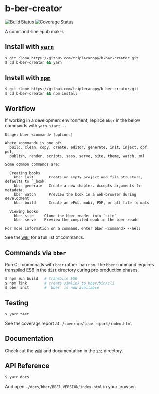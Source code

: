 # b-ber-creator

[![Build Status](https://travis-ci.com/triplecanopy/b-ber-creator.svg?token=d5sXqMpXEby4v8y2wENP&branch=master)](https://travis-ci.com/triplecanopy/b-ber-creator)
[![Coverage Status](https://coveralls.io/repos/triplecanopy/b-ber-creator/badge.svg?branch=master)](https://coveralls.io/r/<account>/<repository>?branch=master)


A command-line epub maker.

## Install with [`yarn`](https://yarnpkg.com/)

```bash
$ git clone https://github.com/triplecanopy/b-ber-creator.git
$ cd b-ber-creator && yarn
```

## Install with [`npm`](https://www.npmjs.com/)

```bash
$ git clone https://github.com/triplecanopy/b-ber-creator.git
$ cd b-ber-creator && npm install
```

## Workflow

If working in a development environment, replace `bber` in the below commands with `yarn start --`

```
Usage: bber <command> [options]

Where <command> is one of:
  build, clean, copy, create, editor, generate, init, inject, opf, pdf,
  publish, render, scripts, sass, serve, site, theme, watch, xml

Some common commands are:

  Creating books
    bber init       Create an empty project and file structure, defaults to `_book`
    bber generate   Create a new chapter. Accepts arguments for metadata.
    bber watch      Preview the book in a web-browser during development
    bber build      Create an ePub, mobi, PDF, or all file formats

  Viewing books
    bber site     Clone the bber-reader into `site`
    bber serve    Preview the compiled epub in the bber-reader

For more information on a command, enter bber <command> --help
```

See the [wiki](https://github.com/triplecanopy/b-ber-creator/wiki/CLI-Command-List#full-command-list) for a full list of commands.

## Commands via `bber`

Run CLI commnads with `bber` rather than `npm`. The `bber` command requires transpiled ES6 in the `dist` directory during pre-production phases.

```bash
$ npm run build   # transpile ES6
$ npm link        # create simlink to bber/bin/cli
$ bber init       # `bber` is now available
```

## Testing

```bash
$ yarn test
```

See the coverage report at `./coverage/lcov-report/index.html`

## Documentation

Check out the [wiki](https://github.com/triplecanopy/b-ber-creator/wiki) and documentation in the [`src`](https://github.com/triplecanopy/b-ber-creator/tree/master/src) directory.

## API Reference

```bash
$ yarn docs
```

And open `./docs/bber/BBER_VERSION/index.html` in your browser.
